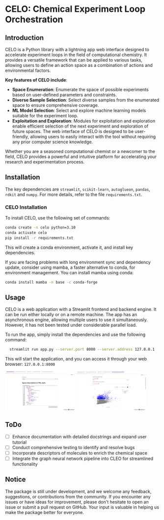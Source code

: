 # CELO: Chemical Experiment Loop Orchestration 

## Introduction

CELO is a Python library with a lightning app web interface designed to accelerate experiment loops in the field of 
computational chemistry. It provides a versatile framework that can be applied to various tasks, allowing users to 
define an action space as a combination of actions and environmental factors.

**Key features of CELO include**:

- **Space Enumeration**: Enumerate the space of possible experiments based on user-defined parameters and constraints.
- **Diverse Sample Selection**: Select diverse samples from the enumerated space to ensure comprehensive coverage.
- **ML Model Selection**: Select and explore machine learning models suitable for the experiment loop.
- **Exploitation and Exploration**:  Modules for exploitation and exploration enable efficient selection of the next 
experiment and exploration of future spaces.
The web interface of CELO is designed to be user-friendly, allowing users to easily interact with the tool without 
requiring any prior computer science knowledge.

Whether you are a seasoned computational chemist or a newcomer to the field, CELO provides a powerful and intuitive 
platform for accelerating your research and experimentation process.


## Installation

The key dependencies are `streamlit`, `scikit-learn`, `autoglueon`, `pandas`, `rdkit` and `numpy`. 
For more details, refer to the file `requirements.txt`.

### CELO Installation

To install CELO, use the following set of commands:

```bash
conda create -n celo python=3.10
conda activate celo
pip install -r requirements.txt
```
This will create a conda environment, activate it, and install key dependencies. 

If you are facing problems with long environment sync and dependency update, consider using mamba, a faster alternative 
to conda, for environment management. You can install mamba using conda:

```bash
conda install mamba -n base -c conda-forge
```


## Usage

CELO is a web application with a Streamlit frontend and backend engine. It can be run either locally or on a 
remote machine. The app has an asynchronous engine, allowing multiple users to use it simultaneously. However, it has 
not been tested under considerable parallel load.

To run the app, simply install the dependencies and use the following command:

```bash
  streamlit run app.py --server.port 8000 --server.address 127.0.0.1
```

This will start the application, and you can access it through your web browser: `127.0.0.1:8000`

<p float="left">
  <img src="imgs/space_enumerator.png" width="45%" />
  <img src="imgs/explotation_exploration.png" width="45%" />
</p>


## ToDo

- [ ] Enhance documentation with detailed docstrings and expand user tutorial
- [ ] Conduct comprehensive testing to identify and resolve bugs
- [ ] Incorporate descriptors of molecules to enrich the chemical space
- [ ] Integrate the graph neural network pipeline into CLEO for streamlined functionality

## Notice

The package is still under development, and we welcome any feedback, suggestions, or contributions from the community. 
If you encounter any issues or have ideas for improvement, please don't hesitate to open an issue or submit a pull 
request on GitHub. Your input is valuable in helping us make the package better for everyone.







